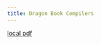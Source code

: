 ```yaml
---
title: Dragon Book Compilers
---
```


[local pdf](../../../pdfs/Dragon%20Book%20Compilers-en-2nd.pdf)